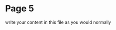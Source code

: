 <h1>Page 5</h1>
<p>write your content in this file as you would normally</p>
<script src="https://h5p.org/sites/all/modules/h5p/library/js/h5p-resizer.js" charset="UTF-8"></script>
